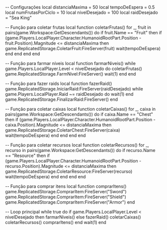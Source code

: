 -- Configurações
local distanciaMaxima = 50
local tempoDeEspera = 0.5
local numFrutasPorCiclo = 10
local nivelDesejado = 100
local raidDesejado = "Sea King"

-- Função para coletar frutas
local function coletarFrutas()
    for _, fruit in pairs(game.Workspace:GetDescendants()) do
        if fruit.Name == "Fruit" then
            if (game.Players.LocalPlayer.Character.HumanoidRootPart.Position - fruit.Position).Magnitude <= distanciaMaxima then
                game.ReplicatedStorage.ColetarFruit:FireServer(fruit)
                wait(tempoDeEspera)
            end
        end
    end
end

-- Função para farmar níveis
local function farmarNiveis()
    while game.Players.LocalPlayer.Level < nivelDesejado do
        coletarFrutas()
        game.ReplicatedStorage.FarmNivel:FireServer()
        wait(1)
    end
end

-- Função para fazer raids
local function fazerRaid()
    game.ReplicatedStorage.IniciarRaid:FireServer(raidDesejado)
    while game.Players.LocalPlayer.Raid ~= raidDesejado do
        wait(1)
    end
    game.ReplicatedStorage.FinalizarRaid:FireServer()
end

-- Função para coletar caixas
local function coletarCaixas()
    for _, caixa in pairs(game.Workspace:GetDescendants()) do
        if caixa.Name == "Chest" then
            if (game.Players.LocalPlayer.Character.HumanoidRootPart.Position - caixa.Position).Magnitude <= distanciaMaxima then
                game.ReplicatedStorage.ColetarChest:FireServer(caixa)
                wait(tempoDeEspera)
            end
        end
    end
end

-- Função para coletar recursos
local function coletarRecursos()
    for _, recurso in pairs(game.Workspace:GetDescendants()) do
        if recurso.Name == "Resource" then
            if (game.Players.LocalPlayer.Character.HumanoidRootPart.Position - recurso.Position).Magnitude <= distanciaMaxima then
                game.ReplicatedStorage.ColetarResource:FireServer(recurso)
                wait(tempoDeEspera)
            end
        end
    end
end

-- Função para comprar itens
local function comprarItens()
    game.ReplicatedStorage.ComprarItem:FireServer("Sword")
    game.ReplicatedStorage.ComprarItem:FireServer("Shield")
    game.ReplicatedStorage.ComprarItem:FireServer("Armor")
end

-- Loop principal
while true do
    if game.Players.LocalPlayer.Level < nivelDesejado then
        farmarNiveis()
    else
        fazerRaid()
        coletarCaixas()
        coletarRecursos()
        comprarItens()
    end
    wait(1)
end
